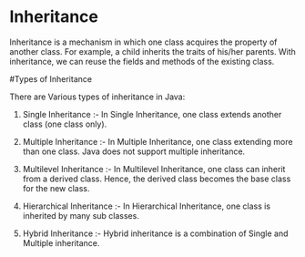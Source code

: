 # Inheritance
 
 Inheritance is a mechanism in which one class acquires the property of another class. For example, a child inherits the traits of his/her parents. With inheritance, we can reuse the fields and methods of the existing class. 
 
 
 #Types of Inheritance

There are Various types of inheritance in Java:

1. Single Inheritance :- In Single Inheritance, one class extends another class (one class only). 

2. Multiple Inheritance :- In Multiple Inheritance, one class extending more than one class. Java does not support multiple inheritance.

3. Multilevel Inheritance :- In Multilevel Inheritance, one class can inherit from a derived class. Hence, the derived class becomes the base class for the new class. 

4. Hierarchical Inheritance :- In Hierarchical Inheritance, one class is inherited by many sub classes.

5. Hybrid Inheritance :- Hybrid inheritance is a combination of Single and Multiple inheritance. 
